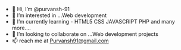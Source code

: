 - 👋 Hi, I’m @purvansh-91
- 👀 I’m interested in ...Web development
- 🌱 I’m currently learning - HTML5 CSS JAVASCRIPT PHP and many more....
- 💞️ I’m looking to collaborate on ...Web development projects
- 📫 reach me at Purvansh91@gmail.com

<!---
purvansh-91/purvansh-91 is a ✨ special ✨ repository because its `README.md` (this file) appears on your GitHub profile.
You can click the Preview link to take a look at your changes.
--->
